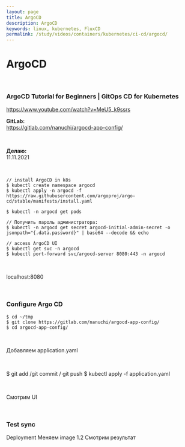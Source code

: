```yaml
---
layout: page
title: ArgoCD
description: ArgoCD
keywords: linux, kubernetes, FluxCD
permalink: /study/videos/containers/kubernetes/ci-cd/argocd/
---
```


# ArgoCD

<br/>

### ArgoCD Tutorial for Beginners | GitOps CD for Kubernetes

https://www.youtube.com/watch?v=MeU5_k9ssrs

**GitLab:**  
https://gitlab.com/nanuchi/argocd-app-config/

<br/>

**Делаю:**  
11.11.2021

<br/>

```
// install ArgoCD in k8s
$ kubectl create namespace argocd
$ kubectl apply -n argocd -f https://raw.githubusercontent.com/argoproj/argo-cd/stable/manifests/install.yaml

$ kubectl -n argocd get pods

// Получить пароль администратора:
$ kubectl -n argocd get secret argocd-initial-admin-secret -o jsonpath="{.data.password}" | base64 --decode && echo

// access ArgoCD UI
$ kubectl get svc -n argocd
$ kubectl port-forward svc/argocd-server 8080:443 -n argocd
```

<br/>

localhost:8080

<br/>

### Configure Argo CD

```
$ cd ~/tmp
$ git clone https://gitlab.com/nanuchi/argocd-app-config/
$ cd argocd-app-config/
```

<br/>

Добавляем application.yaml

<br/>

$ git add /git commit / git push
$ kubectl apply -f application.yaml

<br/>

Смотрим UI

<br/>

### Test sync

Deployment
Меняем image 1.2
Смотрим результат
